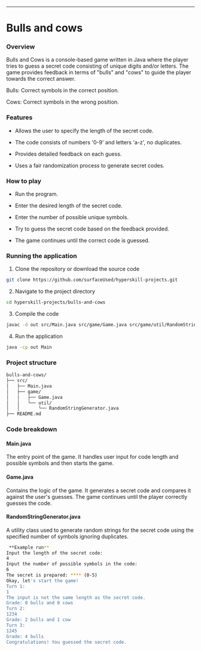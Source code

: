 --- 

# Bulls and cows


### Overview

Bulls and Cows is a console-based game written in Java where the player tries to guess a secret code consisting 
of unique digits and/or letters. The game provides feedback in terms of "bulls" and "cows" to guide the player 
towards the correct answer.

Bulls: Correct symbols in the correct position.

Cows: Correct symbols in the wrong position.

### Features

- Allows the user to specify the length of the secret code.

- The code consists of numbers '0-9' and letters 'a-z', no duplicates.

- Provides detailed feedback on each guess.

- Uses a fair randomization process to generate secret codes.

### How to play

- Run the program.

- Enter the desired length of the secret code.

- Enter the number of possible unique symbols.

- Try to guess the secret code based on the feedback provided.

- The game continues until the correct code is guessed.

### Running the application

1. Clone the repository or download the source code
```sh
git clone https://github.com/surfaceUsed/hyperskill-projects.git
```

2. Navigate to the project directory
```sh
cd hyperskill-projects/bulls-and-cows
```

3. Compile the code
```sh
javac -d out src/Main.java src/game/Game.java src/game/util/RandomStringGenerator.java
```

4. Run the application
```sh
java -cp out Main
```

### Project structure
```sh
bulls-and-cows/
├── src/
│   ├── Main.java
│   ├── game/
│   │   ├── Game.java
│   │   └── util/
│   │       └── RandomStringGenerator.java
├── README.md
```

### Code breakdown

#### Main.java
The entry point of the game. It handles user input for code length and possible symbols and then starts the game.

#### Game.java
Contains the logic of the game. It generates a secret code and compares it against the user's guesses. The game continues until the player correctly guesses the code.

#### RandomStringGenerator.java
A utility class used to generate random strings for the secret code using the specified number of symbols ignoring duplicates.

```sh
 **Example run**
Input the length of the secret code:
4
Input the number of possible symbols in the code:
6
The secret is prepared: **** (0-5)
Okay, let's start the game!
Turn 1:
1
The input is not the same length as the secret code.
Grade: 0 bulls and 0 cows
Turn 2:
1234
Grade: 2 bulls and 1 cow
Turn 3:
1245
Grade: 4 bulls
Congratulations! You guessed the secret code.
```
